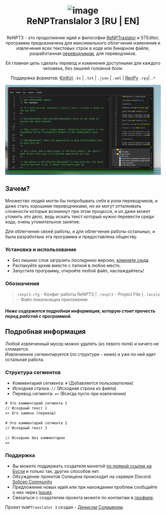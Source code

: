<h1 align="center">

![image](https://user-images.githubusercontent.com/38869253/149644564-ba12a386-b80e-4987-b569-56cc08330e32.png)
<br/>
ReNPTranslalor 3 [RU | EN]
</h1>


<div align="center">

ReNPT3 - это продолжение идей и философии [ReNPTraslator](https://github.com/DenisSolicen/ReNPTranslalor) и STEditor, программа предназначена для максимального облегчения изменения и извлечения всех текстовых строк в коде или бинарном файле, разработанная [переводчиком](https://github.com/DenisSolicen), для переводчиков. 
  
Её главная цель сделать перевод и изменения доступными для каждого человека, без лишней головной боли.

Поддержка форматов: [KiriKiri](https://en.wikipedia.org/wiki/List_of_visual_novel_engines#KiriKiri) `.ks` | `.txt` | `.json` | `.xml` | [RenPy](https://www.renpy.org/) `.rpy`| `.*`

![ReNPT3](https://github.com/DenisSolicen/ReNPT/blob/main/_images/ReNPT3_image.png)

<div align="left">

## Зачем?
Множество людей могли бы попробывать себя в роли переводчиков, и даже стать хорошими переводчиками, но их могут отталкивать сложности которые возникнут при этом процессе, и их даже может утомить это дело, ведь искать текст который нужно перевести среди кода, очень утомительное занятие. 

Для облегчения своей работы, и для облегчения работы остальных, и была разработана эта программа и предоставлена обществу.  

### Установка и использование

* Без лишних слов загрузить последнюю версию, [кликните сюда](https://github.com/DenisSolicen/ReNPT/releases).
* Распакуйте архив вместе с папкой в любое место.
* Запустите программу, откройте любой файл, наслаждайтесь!

### Обозначения
> `renpt3.cfg` - Конфиг работы ReNPT3 |
> `.renpt3` - Project File |
> `.locale` - Файл локализации приложения

##### Ниже содержится подробная информация, которую стоит прочесть перед работой с программой.
## Подробная информация
Любой извлеченный мусор можно удалять (из левого поля) и ничего не сломается.<br>
Извлеченное сегментируется (по структуре - ниже) и уже по ней идет остальная работа.
### Структура сегментов
- Комментарий сегмента: `#` (Добавляется пользователем)
- Исходная строка: `//` (Исходная строка из файла)
- Перевод сегмента: `=>` (Всегда пусто при извлечении)
```
# Это комментарий сегмента 1
// Исходный текст 1
=> Его замена (перевод)

# Это комментарий сегмента 2
// Исходный текст 2

// Исходник без комментария
=>
```

### Поддержка
- Вы можете поддержать создателя монетой [по прямой ссылке на Бусти](https://boosty.to/denissolicen/donate) и только так, других способов нет.
- Обсуждение проектов Солицена происходит на сервере Discord: [Sо́licen Community](https://discord.gg/3wjcQzy7zz)
- Предложение новых идей или при нахождении проблем сообщайте о них через [Issues](https://github.com/DenisSolicen/ReNPT/issues).
- Связаться с создателем проекта можете по контактам в [профиле](https://github.com/DenisSolicen).

Проект `ReNPTranslator 3` создан - [Денисом Солиценом](https://github.com/DenisSolicen).
